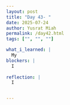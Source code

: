```yaml
---
layout: post
title: "Day 43- "
date: 2025-07-24
author: Yusrat Miah
permalink: /day42.html
tags: ["", "", ""]

what_i_learned: |
  My 
blockers: |
  I 
  
reflection: |
  I


---
```


